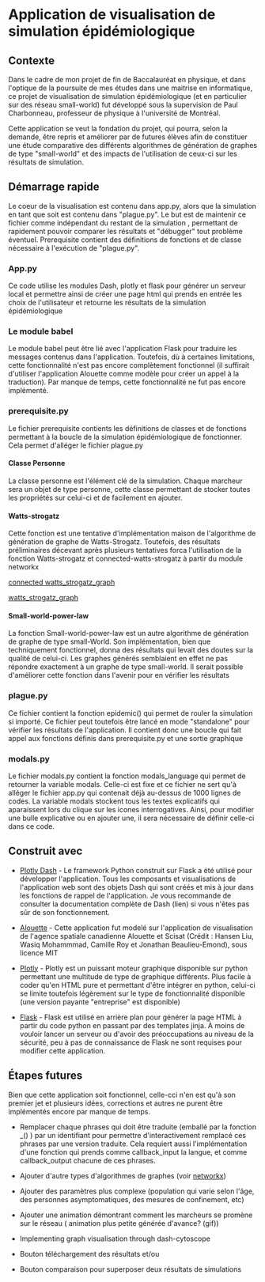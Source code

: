 
# Application de visualisation de simulation épidémiologique


## Contexte

Dans le cadre de mon projet de fin de Baccalauréat en physique, et dans l'optique de la poursuite de mes études dans une maitrise en informatique, ce projet de visualisation de simulation épidémiologique (et en particulier sur des réseau small-world) fut développé sous la supervision de Paul Charbonneau, professeur de physique à l'université de Montréal.

Cette application se veut la fondation du projet, qui pourra, selon la demande, être repris et améliorer par de futures élèves afin de constituer une étude comparative des différents algorithmes de génération de graphes de type "small-world" et des impacts de l'utilisation de ceux-ci sur les résultats de simulation.

## Démarrage rapide

Le coeur de la visualisation est contenu dans app.py, alors que la simulation en tant que soit est contenu dans "plague.py". Le but est de maintenir ce fichier comme indépendant du restant de la simulation , permettant de rapidement pouvoir comparer les résultats et "débugger" tout problème éventuel. Prerequisite contient des définitions de fonctions et de classe nécessaire à l'exécution de "plague.py".


### App.py

Ce code utilise les modules Dash, plotly et flask pour générer un serveur local et permettre ainsi de créer une page html qui prends en entrée les choix de l'utilisateur et retourne les résultats de la simulation épidémiologique

### Le module babel

Le module babel peut être lié avec l'application Flask pour traduire les messages contenus dans l'application. Toutefois, dù à certaines limitations, cette fonctionnalité n'est pas encore complètement fonctionnel (il suffirait d'utiliser l'application Alouette comme modèle pour créer un appel à la traduction). Par manque de temps, cette fonctionnalité ne fut pas encore implémenté.

### prerequisite.py

Le fichier prerequisite contients les définitions de classes et de fonctions permettant à la boucle de la simulation épidémiologique de fonctionner. Cela permet d'alléger le fichier plague.py

#### Classe Personne

La classe personne est l'élément clé de la simulation. Chaque marcheur sera un objet de type personne, cette classe permettant de stocker toutes les propriétés sur celui-ci et de facilement en ajouter.

#### Watts-strogatz

Cette fonction est une tentative d'implémentation maison de l'algorithme de génération de graphe de Watts-Strogatz. Toutefois, des résultats préliminaires décevant après plusieurs tentatives forca l'utilisation de la fonction Watts-strogatz et connected-watts-strogatz à partir du module networkx

[connected watts_strogatz_graph](https://networkx.org/documentation/networkx-1.9.1/reference/generated/networkx.generators.random_graphs.connected_watts_strogatz_graph.html)

[watts_strogatz_graph](https://networkx.org/documentation/networkx-1.9/reference/generated/networkx.generators.random_graphs.watts_strogatz_graph.html)
#### Small-world-power-law

La fonction Small-world-power-law est un autre algorithme de génération de graphe de type small-World. Son implémentation, bien que techniquement fonctionnel, donna des résultats qui levait des doutes sur la qualité de celui-ci. Les graphes générés semblaient en effet ne pas répondre exactement à un graphe de type small-world. Il serait possible d'améliorer cette fonction dans l'avenir pour en vérifier les résultats


### plague.py

Ce fichier contient la fonction epidemic() qui permet de rouler la simulation si importé. Ce fichier peut toutefois être lancé en mode "standalone" pour vérifier les résultats de l'application. Il contient donc une boucle qui fait appel aux fonctions définis dans prerequisite.py et une sortie graphique

### modals.py

Le fichier modals.py contient la fonction modals_language qui permet de retourner la variable modals. Celle-ci est fixe et ce fichier ne sert qu'à alléger le fichier app.py qui contenait déjà au-dessus de 1000 lignes de codes. La variable modals stockent tous les textes explicatifs qui aparaissent lors du clique sur les icones interrogatives. Ainsi, pour modifier une bulle explicative ou en ajouter une, il sera nécessaire de définir celle-ci dans ce code.


## Construit avec

 - [Plotly Dash](  https://plotly.com/dash/) - Le framework Python construit sur Flask a été utilisé pour développer l'application. Tous les composants et visualisations de l'application web sont des objets Dash qui sont créés et mis à jour dans les fonctions de rappel de l'application. Je vous recommande de consulter la documentation complète de Dash (lien) si vous n'êtes pas sûr de son fonctionnement.


  - [Alouette](https://github.com/asc-csa/AlouetteApp) - Cette application fut modelé sur l'application de visualisation de l'agence spatiale canadienne Alouette et Scisat
  (Crédit : Hansen Liu, Wasiq Mohammmad, Camille Roy et Jonathan Beaulieu-Emond), sous licence MIT





  - [Plotly](https://plotly.com/) - Plotly est un puissant moteur graphique disponible sur python permettant une multitude de type de graphique différents. Plus facile à coder qu'en HTML pure et permettant d'être intégrer en python, celui-ci se limite toutefois légèrement sur le type de fonctionnalité disponible (une version payante "entreprise" est disponible)

  - [Flask]( https://flask.palletsprojects.com/en/1.1.x/) - Flask est utilisé en arrière plan pour générer la page HTML à partir du code python en passant par des templates jinja. À moins de vouloir lancer un serveur ou d'avoir des préoccupations au niveau de la sécurité, peu à pas de connaissance de Flask ne sont requises pour modifier cette application.


## Étapes futures


Bien que cette application soit fonctionnel, celle-cci n'en est qu'à son premier jet et plusieurs idées, corrections et autres ne purent être implémentés encore par manque de temps.


 - Remplacer chaque phrases qui doit être traduite (emballé par la fonction _() ) par un identifiant pour permettre d'interactivement remplacé ces phrases par une version traduite. Cela requiert aussi l'implémentation d'une fonction qui prends comme callback_input la langue, et comme callback_output chacune de ces phrases.

 - Ajouter d'autre types d'algorithmes de graphes (voir [networkx](https://networkx.org/documentation/stable/reference/generators.html#module-networkx.generators.random_graphs))

 - Ajouter des paramètres plus complexe (population qui varie selon l'âge, des personnes asymptomatiques, des mesures de confinement, etc)

 - Ajouter une animation démontrant comment les marcheurs se promène sur le réseau ( animation plus petite générée d'avance? (gif))

 - Implementing graph visualisation through dash-cytoscope

 - Bouton téléchargement des résultats et/ou

 - Bouton comparaison pour superposer deux résultats de simulations

